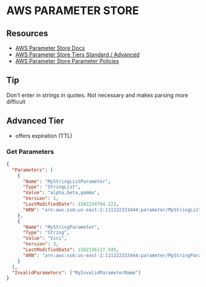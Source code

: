 # AWS PARAMETER STORE

## Resources
- [AWS Parameter Store Docs](https://docs.aws.amazon.com/systems-manager/latest/userguide/systems-manager-parameter-store.html)
- [AWS Parameter Store Tiers Standard / Advanced](https://docs.aws.amazon.com/systems-manager/latest/userguide/parameter-store-advanced-parameters.html)
- [AWS Parameter Store Parameter Policies](https://docs.aws.amazon.com/systems-manager/latest/userguide/parameter-store-policies.html)
## Tip

Don't enter in strings in quotes. Not necessary and makes parsing more difficult

## Advanced Tier
- offers expiration (TTL)

### Get Parameters

```json
{
  "Parameters": [
    {
      "Name": "MyStringListParameter",
      "Type": "StringList",
      "Value": "alpha,beta,gamma",
      "Version": 1,
      "LastModifiedDate": 1582154764.222,
      "ARN": "arn:aws:ssm:us-east-2:111222333444:parameter/MyStringListParameter"
    },
    {
      "Name": "MyStringParameter",
      "Type": "String",
      "Value": "Vici",
      "Version": 3,
      "LastModifiedDate": 1582156117.545,
      "ARN": "arn:aws:ssm:us-east-2:111222333444:parameter/MyStringParameter"
    }
  ],
  "InvalidParameters": ["MyInvalidParameterName"]
}
```

